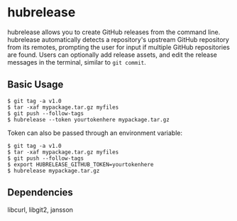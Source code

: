 # hubrelease

hubrelease allows you to create GitHub releases from the command line. hubrelease automatically detects a repository's upstream GitHub repository from its remotes, prompting the user for input if multiple GitHub repositories are found. Users can optionally add release assets, and edit the release messages in the terminal, similar to `git commit`.

## Basic Usage
```
$ git tag -a v1.0
$ tar -xaf mypackage.tar.gz myfiles
$ git push --follow-tags
$ hubrelease --token yourtokenhere mypackage.tar.gz
```
Token can also be passed through an environment variable:
```
$ git tag -a v1.0
$ tar -xaf mypackage.tar.gz myfiles
$ git push --follow-tags
$ export HUBRELEASE_GITHUB_TOKEN=yourtokenhere
$ hubrelease mypackage.tar.gz
```

## Dependencies
libcurl, libgit2, jansson
